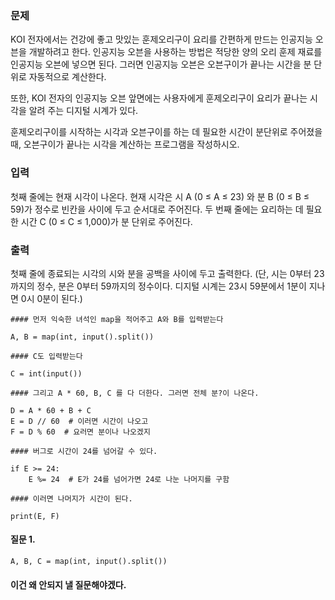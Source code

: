 ### 문제
KOI 전자에서는 건강에 좋고 맛있는 훈제오리구이 요리를 간편하게 만드는 인공지능 오븐을 개발하려고 한다. 인공지능 오븐을 사용하는 방법은 적당한 양의 오리 훈제 재료를 인공지능 오븐에 넣으면 된다. 그러면 인공지능 오븐은 오븐구이가 끝나는 시간을 분 단위로 자동적으로 계산한다. 

또한, KOI 전자의 인공지능 오븐 앞면에는 사용자에게 훈제오리구이 요리가 끝나는 시각을 알려 주는 디지털 시계가 있다. 

훈제오리구이를 시작하는 시각과 오븐구이를 하는 데 필요한 시간이 분단위로 주어졌을 때, 오븐구이가 끝나는 시각을 계산하는 프로그램을 작성하시오.

### 입력
첫째 줄에는 현재 시각이 나온다. 현재 시각은 시 A (0 ≤ A ≤ 23) 와 분 B (0 ≤ B ≤ 59)가 정수로 빈칸을 사이에 두고 순서대로 주어진다. 두 번째 줄에는 요리하는 데 필요한 시간 C (0 ≤ C ≤ 1,000)가 분 단위로 주어진다. 

### 출력
첫째 줄에 종료되는 시각의 시와 분을 공백을 사이에 두고 출력한다. (단, 시는 0부터 23까지의 정수, 분은 0부터 59까지의 정수이다. 디지털 시계는 23시 59분에서 1분이 지나면 0시 0분이 된다.)
```
#### 먼저 익숙한 녀석인 map을 적어주고 A와 B를 입력받는다

A, B = map(int, input().split())

#### C도 입력받는다

C = int(input())

#### 그리고 A * 60, B, C 를 다 더한다. 그러면 전체 분?이 나온다.

D = A * 60 + B + C
E = D // 60  # 이러면 시간이 나오고
F = D % 60  # 요러면 분이나 나오겠지

#### 버그로 시간이 24를 넘어갈 수 있다.

if E >= 24:
    E %= 24  # E가 24를 넘어가면 24로 나눈 나머지를 구함

#### 이러면 나머지가 시간이 된다.

print(E, F)
```
#### 질문 1. 
    A, B, C = map(int, input().split())
#### 이건 왜 안되지 낼 질문해야겠다.
